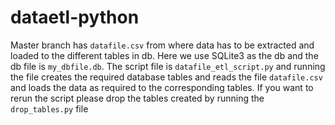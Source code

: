 # dataetl-python
Master branch has `datafile.csv` from where data has to be extracted and loaded to the different tables in db.
Here we use SQLite3 as the db and the db file is `my_dbfile.db`.
The script file is `datafile_etl_script.py` and running the file creates the required database tables and reads the file `datafile.csv` and loads the data as required to the corresponding tables.
If you want to rerun the script please drop the tables created by running the `drop_tables.py` file
